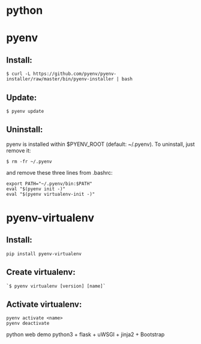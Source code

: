 # python

# pyenv

## Install:

    $ curl -L https://github.com/pyenv/pyenv-installer/raw/master/bin/pyenv-installer | bash

## Update:

    $ pyenv update

## Uninstall:

pyenv is installed within $PYENV_ROOT (default: ~/.pyenv). To uninstall, just remove it:

    $ rm -fr ~/.pyenv

and remove these three lines from .bashrc:

    export PATH="~/.pyenv/bin:$PATH"
    eval "$(pyenv init -)"
    eval "$(pyenv virtualenv-init -)"

# pyenv-virtualenv

## Install:

    pip install pyenv-virtualenv

## Create virtualenv:

    `$ pyenv virtualenv [version] [name]`

## Activate virtualenv:

    pyenv activate <name>
    pyenv deactivate

python web demo
python3 + flask + uWSGI + jinja2 + Bootstrap